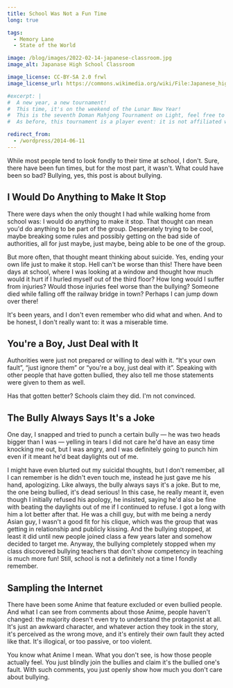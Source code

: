 ```yaml
---
title: School Was Not a Fun Time
long: true

tags:
  - Memory Lane
  - State of the World

image: /blog/images/2022-02-14-japanese-classroom.jpg
image_alt: Japanase High School Classroom

image_license: CC-BY-SA 2.0 frwl
image_license_url: https://commons.wikimedia.org/wiki/File:Japanese_high_school_classroom.jpg

#excerpt: |
#  A new year, a new tournament!
#  This time, it's on the weekend of the Lunar New Year!
#  This is the seventh Doman Mahjong Tournament on Light, feel free to make an alt to join.
#  As before, this tournament is a player event: it is not affiliated with FFXIV etc.

redirect_from:
  - /wordpress/2014-06-11
---
```

While most people tend to look fondly to their time at school, I don't.
Sure, there have been fun times, but for the most part, it wasn't.
What could have been so bad?
Bullying, yes, this post is about bullying.
<!--more-->

## I Would Do Anything to Make It Stop

There were days when the only thought I had while walking home from school was: I would do anything to make it stop.
That thought can mean you'd do anything to be part of the group.
Desperately trying to be cool, maybe breaking some rules and possibly getting on the bad side of authorities, all for just maybe, just maybe, being able to be one of the group.

But more often, that thought meant thinking about suicide.
Yes, ending your own life just to make it stop.
Hell can't be worse than this!
There have been days at school, where I was looking at a window and thought how much would it hurt if I hurled myself out of the third floor?
How long would I suffer from injuries?
Would those injuries feel worse than the bullying?
Someone died while falling off the railway bridge in town?
Perhaps I can jump down over there!

It's been years, and I don't even remember who did what and when.
And to be honest, I don't really want to: it was a miserable time.

## You're a Boy, Just Deal with It

Authorities were just not prepared or willing to deal with it.
“It's your own fault”, “just ignore them” or “you're a boy, just deal with it”.
Speaking with other people that have gotten bullied, they also tell me those statements were given to them as well.

Has that gotten better?
Schools claim they did.
I'm not convinced.

## The Bully Always Says It's a Joke

One day, I snapped and tried to punch a certain bully — he was two heads bigger than I was — yelling in tears I did not care he'd have an easy time knocking me out, but I was angry, and I was definitely going to punch him even if it meant he'd beat daylights out of me.

I might have even blurted out my suicidal thoughts, but I don't remember, all I can remember is he didn't even touch me, instead he just gave me his hand, apologizing.
Like always, the bully always says it's a joke.
But to me, the one being bullied, it's dead serious!
In this case, he really meant it, even though I initially refused his apology, he insisted, saying he'd also be fine with beating the daylights out of me if I continued to refuse.
I got a long with him a lot better after that.
He was a chill guy, but with me being a nerdy Asian guy, I wasn't a good fit for his clique, which was the group that was getting in relationship and publicly kissing.
And the bullying stopped, at least it did until new people joined class a few years later and somehow decided to target me.
Anyway, the bullying completely stopped when my class discovered bullying teachers that don't show competency in teaching is much more fun!
Still, school is not a definitely not a time I fondly remember.

## Sampling the Internet

There have been some Anime that feature excluded or even bullied people.
And what I can see from comments about those Anime, people haven't changed: the majority doesn't even try to understand the protagonist at all.
It's just an awkward character, and whatever action they took in the story, it's perceived as the wrong move, and it's entirely their own fault they acted like that.
It's illogical, or too passive, or too violent.

You know what Anime I mean.
What you don't see, is how those people actually feel.
You just blindly join the bullies and claim it's the bullied one's fault.
With such comments, you just openly show how much you don't care about bullying.
